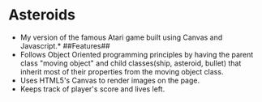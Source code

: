 # Asteroids #
* My version of the famous Atari game built using Canvas and Javascript.*
##Features##
* Follows Object Oriented programming principles by having the parent class "moving object" and child classes(ship, asteroid, bullet) that inherit most of their properties from the moving object class.
* Uses HTML5's Canvas to render images on the page.
* Keeps track of player's score and lives left.